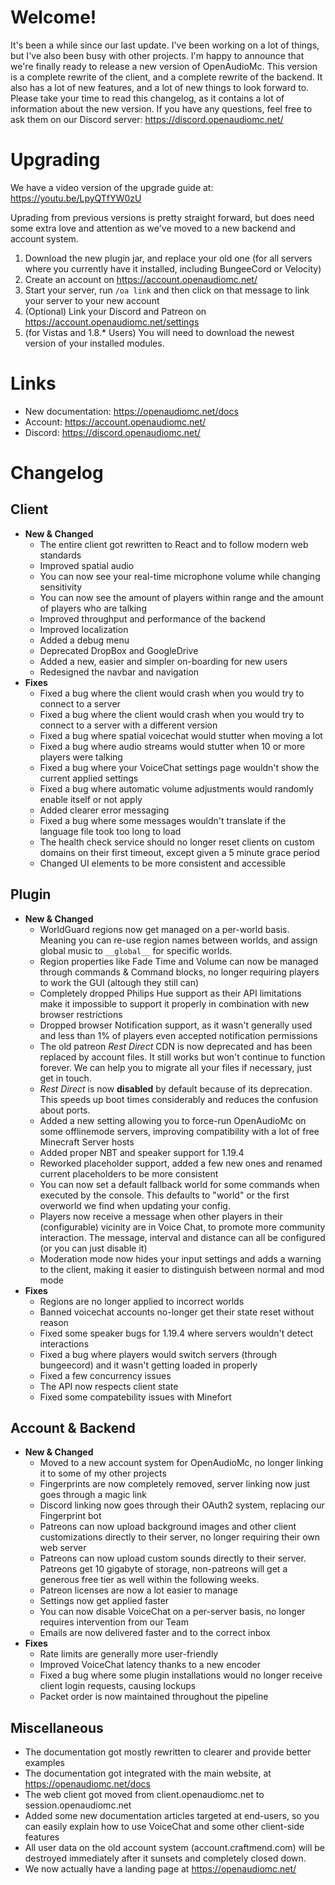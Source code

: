 # Welcome!
It's been a while since our last update. I've been working on a lot of things, but I've also been busy with other projects. I'm happy to announce that we're finally ready to release a new version of OpenAudioMc. This version is a complete rewrite of the client, and a complete rewrite of the backend. It also has a lot of new features, and a lot of new things to look forward to.
Please take your time to read this changelog, as it contains a lot of information about the new version. If you have any questions, feel free to ask them on our Discord server: https://discord.openaudiomc.net/

# Upgrading
We have a video version of the upgrade guide at: https://youtu.be/LpyQTfYW0zU

Uprading from previous versions is pretty straight forward, but does need some extra love and attention as we've moved to a new backend and account system.
 1. Download the new plugin jar, and replace your old one (for all servers where you currently have it installed, including BungeeCord or Velocity)
 2. Create an account on https://account.openaudiomc.net/
 3. Start your server, run `/oa link` and then click on that message to link your server to your new account
 4. (Optional) Link your Discord and Patreon on https://account.openaudiomc.net/settings
 5. (for Vistas and 1.8.* Users) You will need to download the newest version of your installed modules. 

# Links
- New documentation: https://openaudiomc.net/docs
- Account: https://account.openaudiomc.net/
- Discord: https://discord.openaudiomc.net/

# Changelog
## Client
 - **New & Changed**
   - The entire client got rewritten to React and to follow modern web standards
   - Improved spatial audio
   - You can now see your real-time microphone volume while changing sensitivity
   - You can now see the amount of players within range and the amount of players who are talking
   - Improved throughput and performance of the backend
   - Improved localization
   - Added a debug menu
   - Deprecated DropBox and GoogleDrive
   - Added a new, easier and simpler on-boarding for new users
   - Redesigned the navbar and navigation
 - **Fixes**
   - Fixed a bug where the client would crash when you would try to connect to a server
   - Fixed a bug where the client would crash when you would try to connect to a server with a different version
   - Fixed a bug where spatial voicechat would stutter when moving a lot
   - Fixed a bug where audio streams would stutter when 10 or more players were talking
   - Fixed a bug where your VoiceChat settings page wouldn't show the current applied settings
   - Fixed a bug where automatic volume adjustments would randomly enable itself or not apply
   - Added clearer error messaging
   - Fixed a bug where some messages wouldn't translate if the language file took too long to load
   - The health check service should no longer reset clients on custom domains on their first timeout, except given a 5 minute grace period
   - Changed UI elements to be more consistent and accessible
 
## Plugin
 - **New & Changed**
   - WorldGuard regions now get managed on a per-world basis. Meaning you can re-use region names between worlds, and assign global music to `__global__` for specific worlds.
   - Region properties like Fade Time and Volume can now be managed through commands & Command blocks, no longer requiring players to work the GUI (altough they still can)
   - Completely dropped Philips Hue support as their API limitations make it impossible to support it properly in combination with new browser restrictions
   - Dropped browser Notification support, as it wasn't generally used and less than 1% of players even accepted notification permissions
   - The old patreon *Rest Direct* CDN is now deprecated and has been replaced by account files. It still works but won't continue to function forever. We can help you to migrate all your files if necessary, just get in touch.
   - *Rest Direct* is now **disabled** by default because of its deprecation. This speeds up boot times considerably and reduces the confusion about ports. 
   - Added a new setting allowing you to force-run OpenAudioMc on some offlinemode servers, improving compatibility with a lot of free Minecraft Server hosts
   - Added proper NBT and speaker support for 1.19.4
   - Reworked placeholder support, added a few new ones and renamed current placeholders to be more consistent
   - You can now set a default fallback world for some commands when executed by the console. This defaults to "world" or the first overworld we find when updating your config.
   - Players now receive a message when other players in their (configurable) vicinity are in Voice Chat, to promote more community interaction. The message, interval and distance can all be configured (or you can just disable it)
   - Moderation mode now hides your input settings and adds a warning to the client, making it easier to distinguish between normal and mod mode
 - **Fixes**
   - Regions are no longer applied to incorrect worlds
   - Banned voicechat accounts no-longer get their state reset without reason
   - Fixed some speaker bugs for 1.19.4 where servers wouldn't detect interactions
   - Fixed a bug where players would switch servers (through bungeecord) and it wasn't getting loaded in properly
   - Fixed a few concurrency issues
   - The API now respects client state
   - Fixed some compatebility issues with Minefort

## Account & Backend
 - **New & Changed**
   - Moved to a new account system for OpenAudioMc, no longer linking it to some of my other projects
   - Fingerprints are now completely removed, server linking now just goes through a magic link
   - Discord linking now goes through their OAuth2 system, replacing our Fingerprint bot
   - Patreons can now upload background images and other client customizations directly to their server, no longer requiring their own web server
   - Patreons can now upload custom sounds directly to their server. Patreons get 10 gigabyte of storage, non-patreons will get a generous free tier as well within the following weeks.
   - Patreon licenses are now a lot easier to manage
   - Settings now get applied faster
   - You can now disable VoiceChat on a per-server basis, no longer requires intervention from our Team
   - Emails are now delivered faster and to the correct inbox
 - **Fixes**
   - Rate limits are generally more user-friendly
   - Improved VoiceChat latency thanks to a new encoder
   - Fixed a bug where some plugin installations would no longer receive client login requests, causing lockups
   - Packet order is now maintained throughout the pipeline

## Miscellaneous
 - The documentation got mostly rewritten to clearer and provide better examples
 - The documentation got integrated with the main website, at https://openaudiomc.net/docs
 - The web client got moved from client.openaudiomc.net to session.openaudiomc.net
 - Added some new documentation articles targeted at end-users, so you can easily explain how to use VoiceChat and some other client-side features
 - All user data on the old account system (account.craftmend.com) will be destroyed immediately after it sunsets and completely closed down.
 - We now actually have a landing page at https://openaudiomc.net/